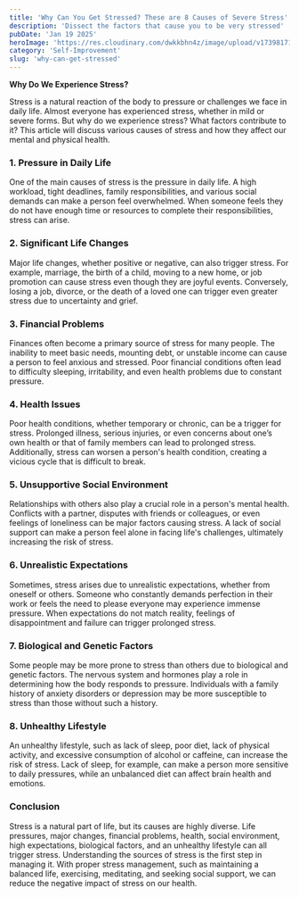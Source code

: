 ```yaml
---
title: 'Why Can You Get Stressed? These are 8 Causes of Severe Stress'
description: 'Dissect the factors that cause you to be very stressed'
pubDate: 'Jan 19 2025'
heroImage: 'https://res.cloudinary.com/dwkkbhn4z/image/upload/v1739817108/why-stress_mkb3xk.jpg'
category: 'Self-Improvement'
slug: 'why-can-get-stressed'
---
```

**Why Do We Experience Stress?**

Stress is a natural reaction of the body to pressure or challenges we face in daily life. Almost everyone has experienced stress, whether in mild or severe forms. But why do we experience stress? What factors contribute to it? This article will discuss various causes of stress and how they affect our mental and physical health.

### 1. Pressure in Daily Life

One of the main causes of stress is the pressure in daily life. A high workload, tight deadlines, family responsibilities, and various social demands can make a person feel overwhelmed. When someone feels they do not have enough time or resources to complete their responsibilities, stress can arise.

### 2. Significant Life Changes

Major life changes, whether positive or negative, can also trigger stress. For example, marriage, the birth of a child, moving to a new home, or job promotion can cause stress even though they are joyful events. Conversely, losing a job, divorce, or the death of a loved one can trigger even greater stress due to uncertainty and grief.

### 3. Financial Problems

Finances often become a primary source of stress for many people. The inability to meet basic needs, mounting debt, or unstable income can cause a person to feel anxious and stressed. Poor financial conditions often lead to difficulty sleeping, irritability, and even health problems due to constant pressure.

### 4. Health Issues

Poor health conditions, whether temporary or chronic, can be a trigger for stress. Prolonged illness, serious injuries, or even concerns about one’s own health or that of family members can lead to prolonged stress. Additionally, stress can worsen a person's health condition, creating a vicious cycle that is difficult to break.

### 5. Unsupportive Social Environment

Relationships with others also play a crucial role in a person's mental health. Conflicts with a partner, disputes with friends or colleagues, or even feelings of loneliness can be major factors causing stress. A lack of social support can make a person feel alone in facing life's challenges, ultimately increasing the risk of stress.

### 6. Unrealistic Expectations

Sometimes, stress arises due to unrealistic expectations, whether from oneself or others. Someone who constantly demands perfection in their work or feels the need to please everyone may experience immense pressure. When expectations do not match reality, feelings of disappointment and failure can trigger prolonged stress.

### 7. Biological and Genetic Factors

Some people may be more prone to stress than others due to biological and genetic factors. The nervous system and hormones play a role in determining how the body responds to pressure. Individuals with a family history of anxiety disorders or depression may be more susceptible to stress than those without such a history.

### 8. Unhealthy Lifestyle

An unhealthy lifestyle, such as lack of sleep, poor diet, lack of physical activity, and excessive consumption of alcohol or caffeine, can increase the risk of stress. Lack of sleep, for example, can make a person more sensitive to daily pressures, while an unbalanced diet can affect brain health and emotions.

### Conclusion

Stress is a natural part of life, but its causes are highly diverse. Life pressures, major changes, financial problems, health, social environment, high expectations, biological factors, and an unhealthy lifestyle can all trigger stress. Understanding the sources of stress is the first step in managing it. With proper stress management, such as maintaining a balanced life, exercising, meditating, and seeking social support, we can reduce the negative impact of stress on our health.

